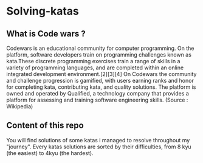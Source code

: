 # Solving-katas
## What is Code wars ?
Codewars is an educational community for computer programming. On the platform, software developers train on programming challenges known as kata.These discrete programming exercises train a range of skills in a variety of programming languages, and are completed within an online integrated development environment.[2][3][4] On Codewars the community and challenge progression is gamified, with users earning ranks and honor for completing kata, contributing kata, and quality solutions.
The platform is owned and operated by Qualified, a technology company that provides a platform for assessing and training software engineering skills. (Source : Wikipedia)

## Content of this repo

You will find solutions of some katas i managed to resolve throughout my "journey".
Every katas solutions are sorted by their difficulties, from 8 kyu (the easiest) to 4kyu (the hardest).

